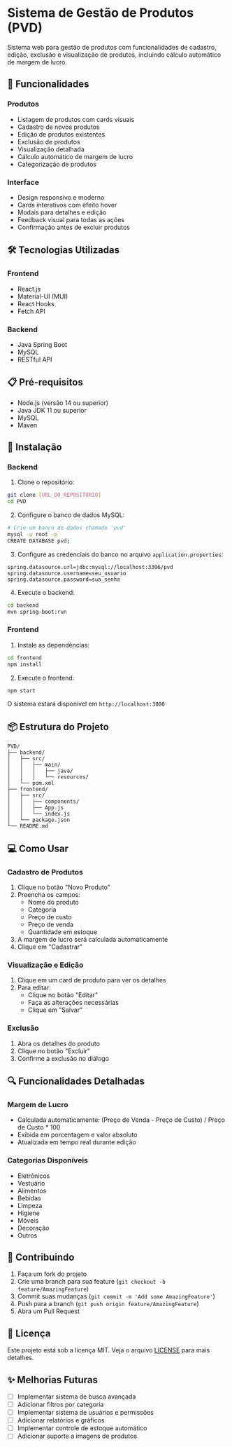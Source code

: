 # Sistema de Gestão de Produtos (PVD)

Sistema web para gestão de produtos com funcionalidades de cadastro, edição, exclusão e visualização de produtos, incluindo cálculo automático de margem de lucro.

## 🚀 Funcionalidades

### Produtos
- Listagem de produtos com cards visuais
- Cadastro de novos produtos
- Edição de produtos existentes
- Exclusão de produtos
- Visualização detalhada
- Cálculo automático de margem de lucro
- Categorização de produtos

### Interface
- Design responsivo e moderno
- Cards interativos com efeito hover
- Modais para detalhes e edição
- Feedback visual para todas as ações
- Confirmação antes de excluir produtos

## 🛠️ Tecnologias Utilizadas

### Frontend
- React.js
- Material-UI (MUI)
- React Hooks
- Fetch API

### Backend
- Java Spring Boot
- MySQL
- RESTful API

## 📋 Pré-requisitos

- Node.js (versão 14 ou superior)
- Java JDK 11 ou superior
- MySQL
- Maven

## 🔧 Instalação

### Backend

1. Clone o repositório:
```bash
git clone [URL_DO_REPOSITÓRIO]
cd PVD
```

2. Configure o banco de dados MySQL:
```bash
# Crie um banco de dados chamado 'pvd'
mysql -u root -p
CREATE DATABASE pvd;
```

3. Configure as credenciais do banco no arquivo `application.properties`:
```properties
spring.datasource.url=jdbc:mysql://localhost:3306/pvd
spring.datasource.username=seu_usuario
spring.datasource.password=sua_senha
```

4. Execute o backend:
```bash
cd backend
mvn spring-boot:run
```

### Frontend

1. Instale as dependências:
```bash
cd frontend
npm install
```

2. Execute o frontend:
```bash
npm start
```

O sistema estará disponível em `http://localhost:3000`

## 📦 Estrutura do Projeto

```
PVD/
├── backend/
│   ├── src/
│   │   ├── main/
│   │   │   ├── java/
│   │   │   └── resources/
│   └── pom.xml
├── frontend/
│   ├── src/
│   │   ├── components/
│   │   ├── App.js
│   │   └── index.js
│   └── package.json
└── README.md
```

## 💻 Como Usar

### Cadastro de Produtos
1. Clique no botão "Novo Produto"
2. Preencha os campos:
   - Nome do produto
   - Categoria
   - Preço de custo
   - Preço de venda
   - Quantidade em estoque
3. A margem de lucro será calculada automaticamente
4. Clique em "Cadastrar"

### Visualização e Edição
1. Clique em um card de produto para ver os detalhes
2. Para editar:
   - Clique no botão "Editar"
   - Faça as alterações necessárias
   - Clique em "Salvar"

### Exclusão
1. Abra os detalhes do produto
2. Clique no botão "Excluir"
3. Confirme a exclusão no diálogo

## 🔍 Funcionalidades Detalhadas

### Margem de Lucro
- Calculada automaticamente: (Preço de Venda - Preço de Custo) / Preço de Custo * 100
- Exibida em porcentagem e valor absoluto
- Atualizada em tempo real durante edição

### Categorias Disponíveis
- Eletrônicos
- Vestuário
- Alimentos
- Bebidas
- Limpeza
- Higiene
- Móveis
- Decoração
- Outros

## 🤝 Contribuindo

1. Faça um fork do projeto
2. Crie uma branch para sua feature (`git checkout -b feature/AmazingFeature`)
3. Commit suas mudanças (`git commit -m 'Add some AmazingFeature'`)
4. Push para a branch (`git push origin feature/AmazingFeature`)
5. Abra um Pull Request

## 📝 Licença

Este projeto está sob a licença MIT. Veja o arquivo [LICENSE](LICENSE) para mais detalhes.

## ✨ Melhorias Futuras

- [ ] Implementar sistema de busca avançada
- [ ] Adicionar filtros por categoria
- [ ] Implementar sistema de usuários e permissões
- [ ] Adicionar relatórios e gráficos
- [ ] Implementar controle de estoque automático
- [ ] Adicionar suporte a imagens de produtos
